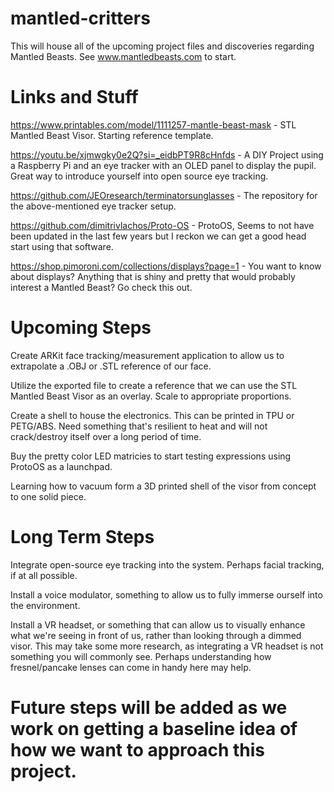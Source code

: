 # mantled-critters
This will house all of the upcoming project files and discoveries regarding Mantled Beasts. See www.mantledbeasts.com to start.

# Links and Stuff
https://www.printables.com/model/1111257-mantle-beast-mask - STL Mantled Beast Visor. Starting reference template.

https://youtu.be/xjmwgky0e2Q?si=_eidbPT9R8cHnfds - A DIY Project using a Raspberry Pi and an eye tracker with an OLED panel to display the pupil. Great way to introduce yourself into open source eye tracking.

https://github.com/JEOresearch/terminatorsunglasses - The repository for the above-mentioned eye tracker setup.

https://github.com/dimitrivlachos/Proto-OS - ProtoOS, Seems to not have been updated in the last few years but I reckon we can get a good head start using that software.

https://shop.pimoroni.com/collections/displays?page=1 - You want to know about displays? Anything that is shiny and pretty that would probably interest a Mantled Beast? Go check this out.

# Upcoming Steps
Create ARKit face tracking/measurement application to allow us to extrapolate a .OBJ or .STL reference of our face.

Utilize the exported file to create a reference that we can use the STL Mantled Beast Visor as an overlay. Scale to appropriate proportions.

Create a shell to house the electronics. This can be printed in TPU or PETG/ABS. Need something that's resilient to heat and will not crack/destroy itself over a long period of time.

Buy the pretty color LED matricies to start testing expressions using ProtoOS as a launchpad.

Learning how to vacuum form a 3D printed shell of the visor from concept to one solid piece.

# Long Term Steps
Integrate open-source eye tracking into the system. Perhaps facial tracking, if at all possible.

Install a voice modulator, something to allow us to fully immerse ourself into the environment.

Install a VR headset, or something that can allow us to visually enhance what we're seeing in front of us, rather than looking through a dimmed visor.
This may take some more research, as integrating a VR headset is not something you will commonly see. Perhaps understanding how fresnel/pancake lenses can come in handy here may help.

# Future steps will be added as we work on getting a baseline idea of how we want to approach this project.
